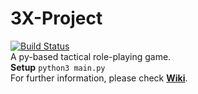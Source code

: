 # 3X-Project
[![Build Status](https://www.travis-ci.org/LLNT/3X-Project.svg?branch=master)](https://www.travis-ci.org/LLNT/3X-Project)
<br>A py-based tactical role-playing game.
<br>**Setup** `python3 main.py`
<br>For further information, please check [**Wiki**](https://github.com/LLNT/3X-Project/wiki).

